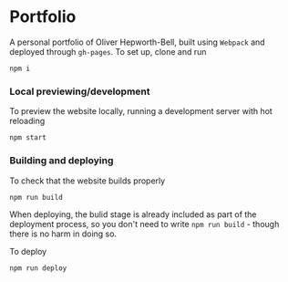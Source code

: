 # Portfolio

A personal portfolio of Oliver Hepworth-Bell, built using `Webpack` and deployed through `gh-pages`. To set up, clone and run

```
npm i
```

### Local previewing/development

To preview the website locally, running a development server with hot reloading
```
npm start
```

### Building and deploying

To check that the website builds properly
```
npm run build
```

When deploying, the bulid stage is already included as part of the deployment process, so you don't need to write `npm run build` - though there is no harm in doing so.

To deploy

```
npm run deploy
```
